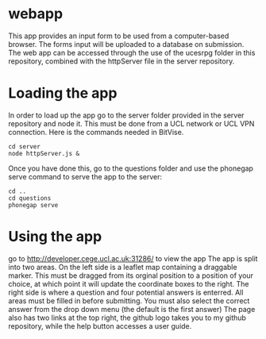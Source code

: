 # webapp
This app provides an input form to be used from a computer-based browser. The forms input will be uploaded to a database on submission. The web app can be accessed through the use of the ucesrpg folder in this repository, combined with the httpServer file in the server repository.
# Loading the app
In order to load up the app go to the server folder provided in the server repository and node it. This must be done from a UCL network or UCL VPN connection. Here is the commands needed in BitVise.
```
cd server
node httpServer.js &
```
Once you have done this, go to the questions folder and use the phonegap serve command to serve the app to the server:
```
cd ..
cd questions
phonegap serve
```
# Using the app
go to http://developer.cege.ucl.ac.uk:31286/ to view the app
The app is split into two areas. On the left side is a leaflet map containing a draggable marker. This must be dragged from its orginal position to a position of your choice, at which point it will update the coordinate boxes to the right.
The right side is where a question and four potential answers is enterred. All areas must be filled in before submitting.
You must also select the correct answer from the drop down menu (the default is the first answer) 
The page also has two links at the top right, the github logo takes you to my github repository, while the help button accesses a user guide.
